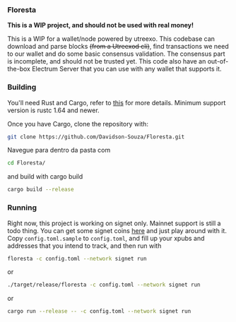 ### Floresta

**This is a WIP project, and should not be used with real money!**

This is a WIP for a wallet/node powered by utreexo. This codebase can download and parse blocks ~~(from a Utreexod cli)~~, find transactions we need to our wallet and do some basic consensus validation. The consensus part is incomplete, and should not be trusted yet.
This code also have an out-of-the-box Electrum Server that you can use with any wallet that supports it.

### Building

You'll need Rust and Cargo, refer to [this](https://www.rust-lang.org/) for more details. Minimum support version is rustc 1.64 and newer.

Once you have Cargo, clone the repository with:

```bash
git clone https://github.com/Davidson-Souza/Floresta.git
```

Navegue para dentro da pasta com

```bash
cd Floresta/
```

and build with cargo build

```bash
cargo build --release
```

### Running

Right now, this project is working on signet only. Mainnet support is still a todo thing. You can get some signet coins [here](https://signetfaucet.com/) and just play around with it.
Copy `config.toml.sample` to `config.toml`, and fill up your xpubs and addresses that you intend to track, and then run with

```bash
floresta -c config.toml --network signet run
```

or

```bash
./target/release/floresta -c config.toml --network signet run
```

or

```bash
cargo run --release -- -c config.toml --network signet run
```
